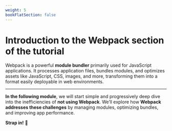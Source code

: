 ```yaml
---
weight: 5
bookFlatSection: false
---
```

# **Introduction to the Webpack section of the tutorial**

Webpack is a powerful **module bundler** primarily used for JavaScript applications. It processes application files, bundles modules, and optimizes assets like JavaScript, CSS, images, and more, transforming them into a format easily deployable in web environments.

---

**In the following module**, we will start simple and progressively deep dive into the inefficiencies of **not using Webpack**. We’ll explore how **Webpack addresses these challenges** by managing modules, optimizing bundles, and improving app performance.

**Strap in!** 🚀
